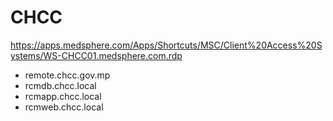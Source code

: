 # CHCC

https://apps.medsphere.com/Apps/Shortcuts/MSC/Client%20Access%20Systems/WS-CHCC01.medsphere.com.rdp

- remote.chcc.gov.mp
- rcmdb.chcc.local
- rcmapp.chcc.local
- rcmweb.chcc.local



 